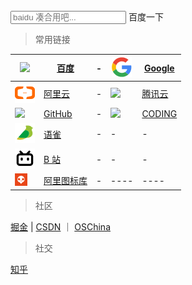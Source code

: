 <link rel="stylesheet" type="text/css" href="/css/search.css">
<link rel="stylesheet" type="text/css" href="/css/guide.css">
<script type="text/javascript" src="/js/search.js"></script>

<div id="searchbar">
    <input type="text" id="searchMsg" placeholder="baidu 凑合用吧...">
    <a id="btn">百度一下</a>
</div>


> 常用链接

| <img src="https://sm.bdimg.com/static/wiseindex/img/favicon64.ico" />  | [百度](https://baidu.com/) | - | <img src="/icon/google.png" />  | [Google](https://google.com/) | 
|  ----  |  ----  | ----  |  ----  | ----  |
|  <img src="/icon/aliyun.png" />   |  [阿里云](https://www.aliyun.com/)  | -  | <img src="/icon/tencent.png" />   | [腾讯云](https://cloud.tencent.com/)   |
| <img src="https://github.githubassets.com/favicon.ico" /> | [GitHub](https://github.com/) | - | <img src="https://dn-coding-net-production-static.codehub.cn/platform/favicon.ico" /> | [CODING](https://coding.net/) | 
|  <img src="/icon/yuque.png" />  |  [语雀](https://www.yuque.com/dashboard)  | - | - | - |
|  <img src="/icon/bilibili.png" />  | [B 站](https://www.bilibili.com/)  | - | - | - |
|  <img src="/icon/iconfont.png" />   |  [阿里图标库](https://www.iconfont.cn/) | -  |  ----  | ----  |


> 社区 

[掘金](https://juejin.im/)  | [CSDN](https://www.csdn.net/) ｜ [OSChina](https://www.oschina.net/)


> 社交

[知乎](https://www.zhihu.com/)

<!-- 
    https://cloud.tencent.com//favicon.ico?t=201902181234
    <img src="" /> 
    <img src="/icon/.png" /> 
-->

